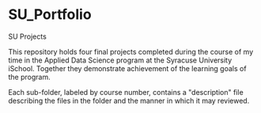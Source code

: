 # SU_Portfolio
SU Projects

This repository holds four final projects completed during the course of my time in the Applied Data Science program at the Syracuse University iSchool. Together they demonstrate achievement of the learning goals of the program.

Each sub-folder, labeled by course number, contains a "description" file describing the files in the folder and the manner in which it may reviewed.
